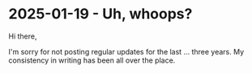 # 2025-01-19 - Uh, whoops?

Hi there,

I'm sorry for not posting regular updates for the last ... three years. My consistency in writing has been all over the place. 

